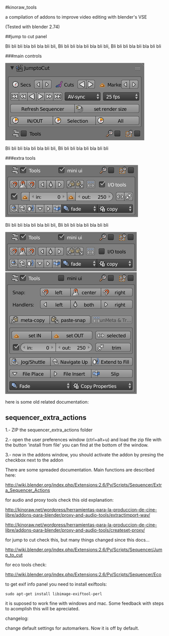 #kinoraw_tools

a compilation of addons to improve video editing with blender's VSE

(Tested with blender 2.74)

##jump to cut panel

Bli bli bli bla bli bla bli bli, Bli bli bli bla bli bla bli bli, Bli bli bli bla bli bla bli bli

###main controls

![Alt text](/imgs/jump_to_cut_panel_001.png?raw=true "Optional Title")

Bli bli bli bla bli bla bli bli, Bli bli bli bla bli bla bli bli

###extra tools

![Alt text](/imgs/jump_to_cut_tools1.png?raw=true "Optional Title")

Bli bli bli bla bli bla bli bli, Bli bli bli bla bli bla bli bli

![Alt text](/imgs/jump_to_cut_tools2.png?raw=true "Optional Title")
![Alt text](/imgs/jump_to_cut_tools3.png?raw=true "Optional Title")









here is some old related documentation:

sequencer_extra_actions
-----------------------

1.- ZIP the sequencer_extra_actions folder

2.- open the user preferences window (ctrl+alt+u) and load the zip file with the button 'install from file' you can find at the bottom of the window.

3.- now in the addons window, you should activate the addon by presing the checkbox next to the addon 


There are some spreaded documentation. Main functions are described here:

http://wiki.blender.org/index.php/Extensions:2.6/Py/Scripts/Sequencer/Extra_Sequencer_Actions

for audio and proxy tools check this old explanation:

http://kinoraw.net/wordpress/herramientas-para-la-produccion-de-cine-libre/addons-para-blender/proxy-and-audio-tools/extractimport-wav/

http://kinoraw.net/wordpress/herramientas-para-la-produccion-de-cine-libre/addons-para-blender/proxy-and-audio-tools/createset-proxy/

for jump to cut check this, but many things changed since this docs...

http://wiki.blender.org/index.php/Extensions:2.6/Py/Scripts/Sequencer/Jump_to_cut

for eco tools check:

http://wiki.blender.org/index.php/Extensions:2.6/Py/Scripts/Sequencer/Eco

to get exif info panel you need to install exiftools:

    sudo apt-get install libimage-exiftool-perl

it is suposed to work fine with windows and mac. Some feedback with steps to acomplish this will be apreciated.


changelog:

change default settings for automarkers. Now it is off by default.

